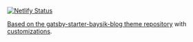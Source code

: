 [![Netlify Status](https://api.netlify.com/api/v1/badges/fa2e411c-fe48-40b9-8f6d-90baabf71287/deploy-status)](https://app.netlify.com/sites/fudgeorg/deploys)

[Based on the gatsby-starter-baysik-blog theme repository](https://github.com/adamistheanswer/gatsby-starter-baysik-blog) with [customizations](https://github.com/jonathandannel/jonathandannel.com).
